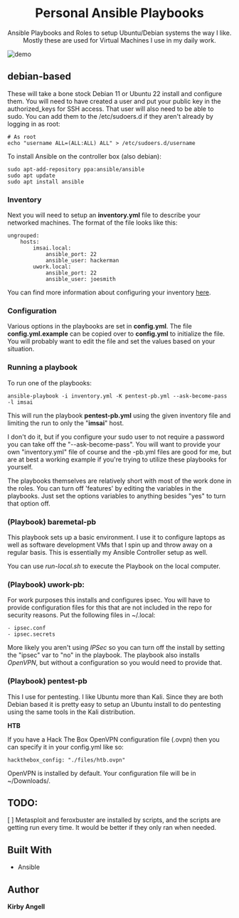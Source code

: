 <h1 align="center">Personal Ansible Playbooks</h1>

<p align="center">Ansible Playbooks and Roles to setup Ubuntu/Debian systems the way I like.
Mostly these are used for Virtual Machines I use in my daily work.</p>

![demo](./assets/demo.gif)

## debian-based

These will take a bone stock Debian 11 or Ubuntu 22 install and configure them.
You will need to have created a user and put your public key in the authorized_keys
for SSH access. That user will also need to be able to sudo. You can add them to
the /etc/sudoers.d if they aren't already by logging in as root:

    # As root
    echo "username ALL=(ALL:ALL) ALL" > /etc/sudoers.d/username

To install Ansible on the controller box (also debian):

    sudo apt-add-repository ppa:ansible/ansible
    sudo apt update
    sudo apt install ansible

### Inventory
Next you will need to setup an __inventory.yml__ file to describe your networked
machines. The format of the file looks like this:

    ungrouped:
        hosts:
            imsai.local:
                ansible_port: 22	
                ansible_user: hackerman
            uwork.local:
                ansible_port: 22	
                ansible_user: joesmith

You can find more information about configuring your inventory [here](https://docs.ansible.com/ansible/latest/inventory_guide/intro_inventory.html#inventory-basics-formats-hosts-and-groups).

### Configuration
Various options in the playbooks are set in __config.yml__. The file
__config.yml.example__ can be copied over to __config.yml__ to initialize
the file. You will probably want to edit the file and set the values based
on your situation.

### Running a playbook
To run one of the playbooks:

    ansible-playbook -i inventory.yml -K pentest-pb.yml --ask-become-pass -l imsai

This will run the playbook __pentest-pb.yml__ using the given inventory file and 
limiting the run to only the "__imsai__" host.

I don't do it, but if you configure your sudo user to not require a password you
can take off the "--ask-become-pass". You will want to provide your own "inventory.yml"
file of course and the -pb.yml files are good for me, but are at best a working example
if you're trying to utilize these playbooks for yourself.

The playbooks themselves are relatively short with most of the work done in the
roles. You can turn off 'features' by editing the variables in the playbooks. Just
set the options variables to anything besides "yes" to turn that option off.

### (Playbook) baremetal-pb

This playbook sets up a basic environment. I use it to configure
laptops as well as software development VMs that I spin up and throw
away on a regular basis. This is essentially my Ansible Controller
setup as well.

You can use *run-local.sh* to execute the Playbook on the local
computer.

### (Playbook) uwork-pb:

For work purposes this installs and configures ipsec. You will have to
provide configuration files for this that are not included in the repo for
security reasons. Put the following files in ~/.local:

    - ipsec.conf
    - ipsec.secrets

More likely you aren't using _IPSec_ so you can turn off the install by setting the 
"ipsec" var to "no" in the playbook. The playbook also installs _OpenVPN_, but without
a configuration so you would need to provide that.

### (Playbook) pentest-pb

This I use for pentesting. I like Ubuntu more than Kali. Since they are both Debian
based it is pretty easy to setup an Ubuntu install to do pentesting using the same
tools in the Kali distribution.

__HTB__

If you have a Hack The Box OpenVPN configuration file (.ovpn) then you can specify
it in your config.yml like so:

    hackthebox_config: "./files/htb.ovpn"

OpenVPN is installed by default. Your configuration file will be in ~/Downloads/.

## TODO:

[ ] Metasploit and feroxbuster are installed by scripts, and the scripts are
getting run every time. It would be better if they only ran when needed.

## Built With
- Ansible

## Author
**Kirby Angell**
